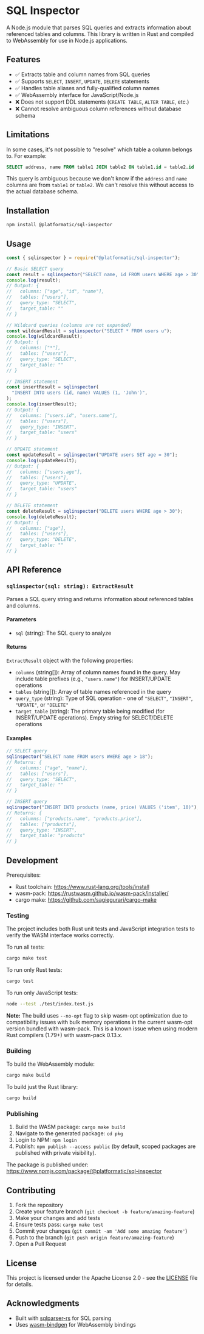 # SQL Inspector

A Node.js module that parses SQL queries and extracts information about referenced tables and columns.
This library is written in Rust and compiled to WebAssembly for use in Node.js applications.

## Features

- ✅ Extracts table and column names from SQL queries
- ✅ Supports `SELECT`, `INSERT`, `UPDATE`, `DELETE` statements
- ✅ Handles table aliases and fully-qualified column names
- ✅ WebAssembly interface for JavaScript/Node.js
- ❌ Does not support DDL statements (`CREATE TABLE`, `ALTER TABLE`, etc.)
- ❌ Cannot resolve ambiguous column references without database schema

## Limitations

In some cases, it's not possible to "resolve" which table a column belongs to. For example:

```sql
SELECT address, name FROM table1 JOIN table2 ON table1.id = table2.id
```

This query is ambiguous because we don't know if the `address` and `name` columns are from `table1` or `table2`. We can't resolve this without access to the actual database schema.

## Installation

```bash
npm install @platformatic/sql-inspector
```

## Usage

```javascript
const { sqlinspector } = require("@platformatic/sql-inspector");

// Basic SELECT query
const result = sqlinspector("SELECT name, id FROM users WHERE age > 30");
console.log(result);
// Output: {
//   columns: ["age", "id", "name"],
//   tables: ["users"],
//   query_type: "SELECT",
//   target_table: ""
// }

// Wildcard queries (columns are not expanded)
const wildcardResult = sqlinspector("SELECT * FROM users u");
console.log(wildcardResult);
// Output: {
//   columns: ["*"],
//   tables: ["users"],
//   query_type: "SELECT",
//   target_table: ""
// }

// INSERT statement
const insertResult = sqlinspector(
  "INSERT INTO users (id, name) VALUES (1, 'John')",
);
console.log(insertResult);
// Output: {
//   columns: ["users.id", "users.name"],
//   tables: ["users"],
//   query_type: "INSERT",
//   target_table: "users"
// }

// UPDATE statement
const updateResult = sqlinspector("UPDATE users SET age = 30");
console.log(updateResult);
// Output: {
//   columns: ["users.age"],
//   tables: ["users"],
//   query_type: "UPDATE",
//   target_table: "users"
// }

// DELETE statement
const deleteResult = sqlinspector("DELETE users WHERE age > 30");
console.log(deleteResult);
// Output: {
//   columns: ["age"],
//   tables: ["users"],
//   query_type: "DELETE",
//   target_table: ""
// }
```

## API Reference

### `sqlinspector(sql: string): ExtractResult`

Parses a SQL query string and returns information about referenced tables and columns.

#### Parameters

- `sql` (string): The SQL query to analyze

#### Returns

`ExtractResult` object with the following properties:

- `columns` (string[]): Array of column names found in the query. May include table prefixes (e.g., `"users.name"`) for INSERT/UPDATE operations
- `tables` (string[]): Array of table names referenced in the query
- `query_type` (string): Type of SQL operation - one of `"SELECT"`, `"INSERT"`, `"UPDATE"`, or `"DELETE"`
- `target_table` (string): The primary table being modified (for INSERT/UPDATE operations). Empty string for SELECT/DELETE operations

#### Examples

```javascript
// SELECT query
sqlinspector("SELECT name FROM users WHERE age > 18");
// Returns: {
//   columns: ["age", "name"],
//   tables: ["users"],
//   query_type: "SELECT",
//   target_table: ""
// }

// INSERT query
sqlinspector("INSERT INTO products (name, price) VALUES ('item', 10)");
// Returns: {
//   columns: ["products.name", "products.price"],
//   tables: ["products"],
//   query_type: "INSERT",
//   target_table: "products"
// }
```

## Development

Prerequisites:

- Rust toolchain: https://www.rust-lang.org/tools/install
- wasm-pack: https://rustwasm.github.io/wasm-pack/installer/
- cargo make: https://github.com/sagiegurari/cargo-make

### Testing

The project includes both Rust unit tests and JavaScript integration tests to verify the WASM interface works correctly.

To run all tests:

```bash
cargo make test
```

To run only Rust tests:

```bash
cargo test
```

To run only JavaScript tests:

```bash
node --test ./test/index.test.js
```

**Note:** The build uses `--no-opt` flag to skip wasm-opt optimization due to compatibility issues with bulk memory operations in the current wasm-opt version bundled with wasm-pack. This is a known issue when using modern Rust compilers (1.79+) with wasm-pack 0.13.x.

### Building

To build the WebAssembly module:

```bash
cargo make build
```

To build just the Rust library:

```bash
cargo build
```

### Publishing

1. Build the WASM package: `cargo make build`
2. Navigate to the generated package: `cd pkg`
3. Login to NPM: `npm login`
4. Publish: `npm publish --access public` (by default, scoped packages are published with private visibility).

The package is published under: https://www.npmjs.com/package/@platformatic/sql-inspector

## Contributing

1. Fork the repository
2. Create your feature branch (`git checkout -b feature/amazing-feature`)
3. Make your changes and add tests
4. Ensure tests pass: `cargo make test`
5. Commit your changes (`git commit -am 'Add some amazing feature'`)
6. Push to the branch (`git push origin feature/amazing-feature`)
7. Open a Pull Request

## License

This project is licensed under the Apache License 2.0 - see the [LICENSE](LICENSE) file for details.

## Acknowledgments

- Built with [sqlparser-rs](https://github.com/apache/datafusion-sqlparser-rs) for SQL parsing
- Uses [wasm-bindgen](https://github.com/rustwasm/wasm-bindgen) for WebAssembly bindings

